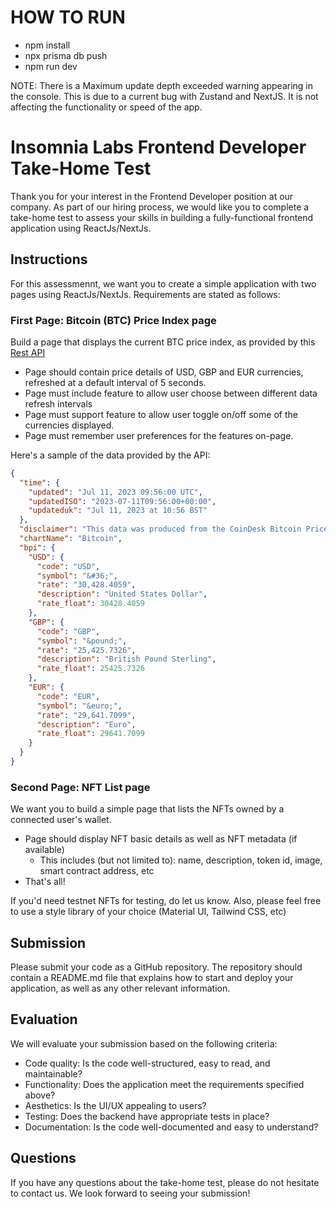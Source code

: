 # HOW TO RUN

- npm install
- npx prisma db push
- npm run dev

NOTE: There is a Maximum update depth exceeded warning appearing in the console. This is due to a current bug with Zustand and NextJS. It is not affecting the functionality or speed of the app.

# Insomnia Labs Frontend Developer Take-Home Test

Thank you for your interest in the Frontend Developer position at our company. As part of our hiring process, we would like you to complete a take-home test to assess your skills in building a fully-functional frontend application using ReactJs/NextJs.

## Instructions

For this assessmennt, we want you to create a simple application with two pages using ReactJs/NextJs. Requirements are stated as follows:

### First Page: Bitcoin (BTC) Price Index page

Build a page that displays the current BTC price index, as provided by this [Rest API](https://api.coindesk.com/v1/bpi/currentprice.json)

- Page should contain price details of USD, GBP and EUR currencies, refreshed at a default interval of 5 seconds.
- Page must include feature to allow user choose between different data refresh intervals
- Page must support feature to allow user toggle on/off some of the currencies displayed.
- Page must remember user preferences for the features on-page.

Here's a sample of the data provided by the API:

```JSON
{
  "time": {
    "updated": "Jul 11, 2023 09:56:00 UTC",
    "updatedISO": "2023-07-11T09:56:00+00:00",
    "updateduk": "Jul 11, 2023 at 10:56 BST"
  },
  "disclaimer": "This data was produced from the CoinDesk Bitcoin Price Index (USD). Non-USD currency data converted using hourly conversion rate from openexchangerates.org",
  "chartName": "Bitcoin",
  "bpi": {
    "USD": {
      "code": "USD",
      "symbol": "&#36;",
      "rate": "30,428.4059",
      "description": "United States Dollar",
      "rate_float": 30428.4059
    },
    "GBP": {
      "code": "GBP",
      "symbol": "&pound;",
      "rate": "25,425.7326",
      "description": "British Pound Sterling",
      "rate_float": 25425.7326
    },
    "EUR": {
      "code": "EUR",
      "symbol": "&euro;",
      "rate": "29,641.7099",
      "description": "Euro",
      "rate_float": 29641.7099
    }
  }
}
```

### Second Page: NFT List page

We want you to build a simple page that lists the NFTs owned by a connected user's wallet.

- Page should display NFT basic details as well as NFT metadata (if available)
  - This includes (but not limited to): name, description, token id, image, smart contract address, etc
- That's all!

If you'd need testnet NFTs for testing, do let us know. Also, please feel free to use a style library of your choice (Material UI, Tailwind CSS, etc)

## Submission

Please submit your code as a GitHub repository. The repository should contain a README.md file that explains how to start and deploy your application, as well as any other relevant information.

## Evaluation

We will evaluate your submission based on the following criteria:

- Code quality: Is the code well-structured, easy to read, and maintainable?
- Functionality: Does the application meet the requirements specified above?
- Aesthetics: Is the UI/UX appealing to users?
- Testing: Does the backend have appropriate tests in place?
- Documentation: Is the code well-documented and easy to understand?

## Questions

If you have any questions about the take-home test, please do not hesitate to contact us.
We look forward to seeing your submission!
